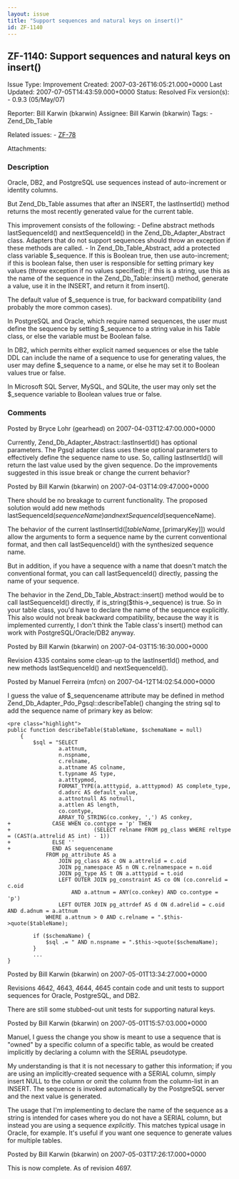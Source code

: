```yaml
---
layout: issue
title: "Support sequences and natural keys on insert()"
id: ZF-1140
---
```


ZF-1140: Support sequences and natural keys on insert()
-------------------------------------------------------

 Issue Type: Improvement Created: 2007-03-26T16:05:21.000+0000 Last Updated: 2007-07-05T14:43:59.000+0000 Status: Resolved Fix version(s): - 0.9.3 (05/May/07)
 
 Reporter:  Bill Karwin (bkarwin)  Assignee:  Bill Karwin (bkarwin)  Tags: - Zend\_Db\_Table
 
 Related issues: - [ZF-78](/issues/browse/ZF-78)
 
 Attachments: 
### Description

Oracle, DB2, and PostgreSQL use sequences instead of auto-increment or identity columns.

But Zend\_Db\_Table assumes that after an INSERT, the lastInsertId() method returns the most recently generated value for the current table.

This improvement consists of the following: - Define abstract methods lastSequenceId() and nextSequenceId() in the Zend\_Db\_Adapter\_Abstract class. Adapters that do not support sequences should throw an exception if these methods are called. - In Zend\_Db\_Table\_Abstract, add a protected class variable $\_sequence. If this is Boolean true, then use auto-increment; if this is boolean false, then user is responsible for setting primary key values (throw exception if no values specified); if this is a string, use this as the name of the sequence in the Zend\_Db\_Table::insert() method, generate a value, use it in the INSERT, and return it from insert().

The default value of $\_sequence is true, for backward compatibility (and probably the more common cases).

In PostgreSQL and Oracle, which require named sequences, the user must define the sequence by setting $\_sequence to a string value in his Table class, or else the variable must be Boolean false.

In DB2, which permits either explicit named sequences or else the table DDL can include the name of a sequence to use for generating values, the user may define $\_sequence to a name, or else he may set it to Boolean values true or false.

In Microsoft SQL Server, MySQL, and SQLite, the user may only set the $\_sequence variable to Boolean values true or false.

 

 

### Comments

Posted by Bryce Lohr (gearhead) on 2007-04-03T12:47:00.000+0000

Currently, Zend\_Db\_Adapter\_Abstract::lastInsertId() has optional parameters. The Pgsql adapter class uses these optional parameters to effectively define the sequence name to use. So, calling lastInsertId() will return the last value used by the given sequence. Do the improvements suggested in this issue break or change the current behavior?

 

 

Posted by Bill Karwin (bkarwin) on 2007-04-03T14:09:47.000+0000

There should be no breakage to current functionality. The proposed solution would add new methods lastSequenceId($sequenceName) and nextSequenceId($sequenceName).

The behavior of the current lastInsertId([$tableName, [$primaryKey]]) would allow the arguments to form a sequence name by the current conventional format, and then call lastSequenceId() with the synthesized sequence name.

But in addition, if you have a sequence with a name that doesn't match the conventional format, you can call lastSequenceId() directly, passing the name of your sequence.

The behavior in the Zend\_Db\_Table\_Abstract::insert() method would be to call lastSequenceId() directly, if is\_string($this->\_sequence) is true. So in your table class, you'd have to declare the name of the sequence explicitly. This also would not break backward compatibility, because the way it is implemented currently, I don't think the Table class's insert() method can work with PostgreSQL/Oracle/DB2 anyway.

 

 

Posted by Bill Karwin (bkarwin) on 2007-04-03T15:16:30.000+0000

Revision 4335 contains some clean-up to the lastInsertId() method, and new methods lastSequenceId() and nextSequenceId().

 

 

Posted by Manuel Ferreira (mfcn) on 2007-04-12T14:02:54.000+0000

I guess the value of $\_sequencename attribute may be defined in method Zend\_Db\_Adapter\_Pdo\_Pgsql::describeTable() changing the string sql to add the sequence name of primary key as below:

 
    <pre class="highlight">
    public function describeTable($tableName, $schemaName = null)
        {
            $sql = "SELECT
                    a.attnum,
                    n.nspname,
                    c.relname,
                    a.attname AS colname,
                    t.typname AS type,
                    a.atttypmod,
                    FORMAT_TYPE(a.atttypid, a.atttypmod) AS complete_type,
                    d.adsrc AS default_value,
                    a.attnotnull AS notnull,
                    a.attlen AS length,
                    co.contype,
                    ARRAY_TO_STRING(co.conkey, ',') AS conkey,
    +             CASE WHEN co.contype = 'p' THEN
    +                          (SELECT relname FROM pg_class WHERE reltype = (CAST(a.attrelid AS int) - 1))
    +             ELSE ''
    +             END AS sequencename
                FROM pg_attribute AS a
                    JOIN pg_class AS c ON a.attrelid = c.oid
                    JOIN pg_namespace AS n ON c.relnamespace = n.oid
                    JOIN pg_type AS t ON a.atttypid = t.oid
                    LEFT OUTER JOIN pg_constraint AS co ON (co.conrelid = c.oid
                        AND a.attnum = ANY(co.conkey) AND co.contype = 'p')
                    LEFT OUTER JOIN pg_attrdef AS d ON d.adrelid = c.oid AND d.adnum = a.attnum
                WHERE a.attnum > 0 AND c.relname = ".$this->quote($tableName);
    
            if ($schemaName) {
                $sql .= " AND n.nspname = ".$this->quote($schemaName);
            }
            ...
    }
    


 

 

Posted by Bill Karwin (bkarwin) on 2007-05-01T13:34:27.000+0000

Revisions 4642, 4643, 4644, 4645 contain code and unit tests to support sequences for Oracle, PostgreSQL, and DB2.

There are still some stubbed-out unit tests for supporting natural keys.

 

 

Posted by Bill Karwin (bkarwin) on 2007-05-01T15:57:03.000+0000

Manuel, I guess the change you show is meant to use a sequence that is "owned" by a specific column of a specific table, as would be created implicitly by declaring a column with the SERIAL pseudotype.

My understanding is that it is not necessary to gather this information; if you are using an implicitly-created sequence with a SERIAL column, simply insert NULL to the column or omit the column from the column-list in an INSERT. The sequence is invoked automatically by the PostgreSQL server and the next value is generated.

The usage that I'm implementing to declare the name of the sequence as a string is intended for cases where you do not have a SERIAL column, but instead you are using a sequence _explicitly_. This matches typical usage in Oracle, for example. It's useful if you want one sequence to generate values for multiple tables.

 

 

Posted by Bill Karwin (bkarwin) on 2007-05-03T17:26:17.000+0000

This is now complete. As of revision 4697.

 

 